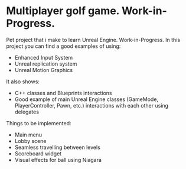 # Multiplayer golf game. Work-in-Progress.

Pet project that i make to learn Unreal Engine. Work-in-Progress. 
In this project you can find a good examples of using:
- Enhanced Input System
- Unreal replication system
- Unreal Motion Graphics

It also shows:
- C++ classes and Blueprints interactions
- Good example of main Unreal Engine classes (GameMode, PlayerController, Pawn, etc.) interactions with each other using delegates

Things to be implemented:
- Main menu
- Lobby scene
- Seamless travelling between levels
- Scoreboard widget
- Visual effects for ball using Niagara
